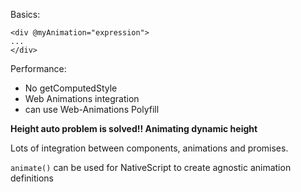 Basics:

    <div @myAnimation="expression">
    ...
    </div>

Performance:

 - No getComputedStyle
 - Web Animations integration
 - can use Web-Animations Polyfill

**Height auto problem is solved!!  Animating dynamic height**

Lots of integration between components, animations and promises.

`animate()` can be used for NativeScript to create agnostic animation definitions
